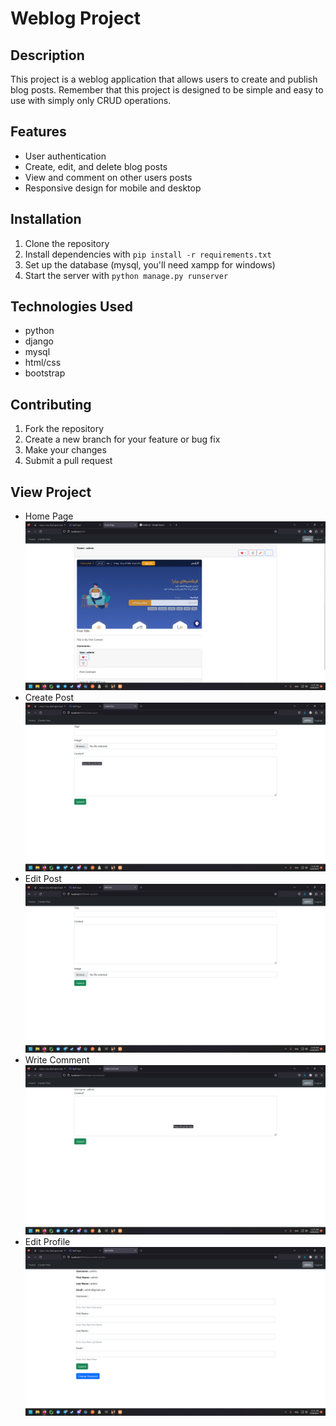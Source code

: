 # Weblog Project

## Description
This project is a weblog application that allows users to create and publish blog posts.
Remember that this project is designed to be simple and easy to use with simply only CRUD operations.

## Features
- User authentication
- Create, edit, and delete blog posts
- View and comment on other users posts
- Responsive design for mobile and desktop

## Installation
1. Clone the repository
2. Install dependencies with `pip install -r requirements.txt`
3. Set up the database (mysql, you'll need xampp for windows)
4. Start the server with `python manage.py runserver`

## Technologies Used
- python
- django
- mysql
- html/css
- bootstrap

## Contributing
1. Fork the repository
2. Create a new branch for your feature or bug fix
3. Make your changes
4. Submit a pull request

## View Project
- Home Page
![homepage](ScreenShots/homepage.png)
- Create Post
![createpost](ScreenShots/create-post.png)
- Edit Post
![editpost](ScreenShots/edit-post.png)
- Write Comment
![writecomment](ScreenShots/write-comment.png)
- Edit Profile
![editprofile](ScreenShots/edit-profile.png)